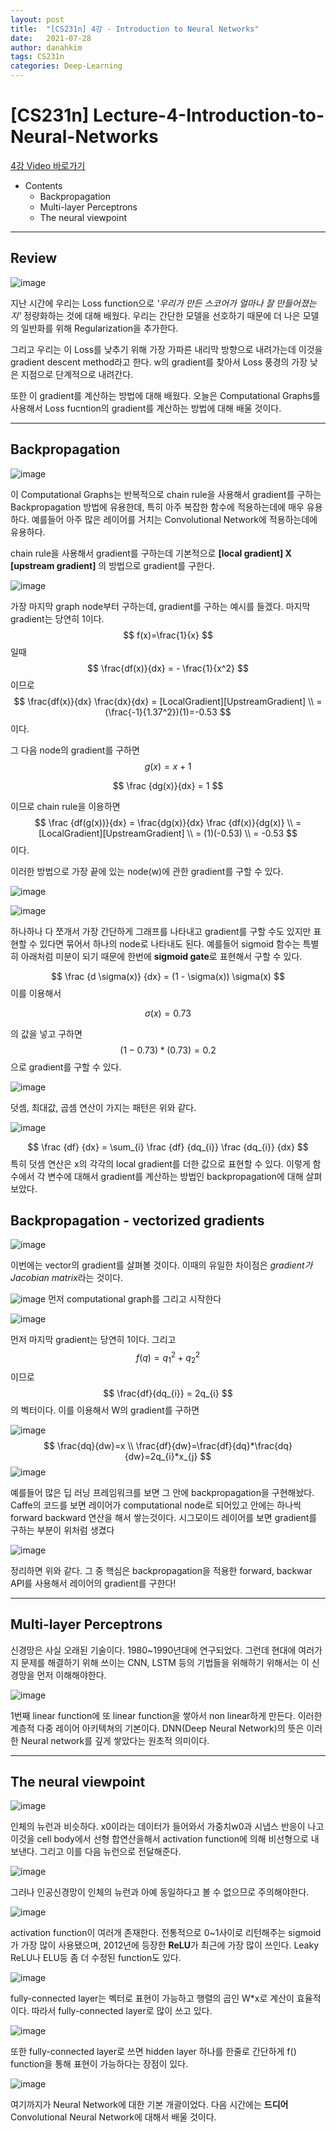 ```yaml
---
layout: post
title:  "[CS231n] 4강 - Introduction to Neural Networks"
date:   2021-07-28
author: danahkim
tags: CS231n
categories: Deep-Learning
---
```


# [CS231n] Lecture-4-Introduction-to-Neural-Networks

[4강 Video 바로가기](https://www.youtube.com/watch?v=d14TUNcbn1k&list=PL3FW7Lu3i5JvHM8ljYj-zLfQRF3EO8sYv&index=4)

- Contents
  - Backpropagation
  - Multi-layer Perceptrons
  - The neural viewpoint

---------------------



## Review



![image](https://user-images.githubusercontent.com/62828866/125886711-42556497-bc4f-4a31-80bf-7c1c4126071a.png)



지난 시간에 우리는 Loss function으로 *'우리가 만든 스코어가 얼마나 잘 만들어졌는지'* 정량화하는 것에 대해 배웠다. 우리는 간단한 모델을 선호하기 때문에 더 나은 모델의 일반화를 위해 Regularization을 추가한다.

그리고 우리는 이 Loss를 낮추기 위해 가장 가파른 내리막 방향으로 내려가는데 이것을 gradient descent method라고 한다. w의 gradient를 찾아서 Loss 풍경의 가장 낮은 지점으로 단계적으로 내려간다.

또한 이 gradient를 계산하는 방법에 대해 배웠다. 오늘은 Computational Graphs를 사용해서 Loss fucntion의 gradient를 계산하는 방법에 대해 배울 것이다.

---------------------

## Backpropagation

![image](https://user-images.githubusercontent.com/62828866/125887845-74520c0b-5298-4a07-8482-d3f2c4ea3c0b.png)

이 Computational Graphs는 반복적으로 chain rule을 사용해서 gradient를 구하는 Backpropagation 방법에 유용한데, 특히 아주 복잡한 함수에 적용하는데에 매우 유용하다. 예를들어 아주 많은 레이어를 거치는 Convolutional Network에 적용하는데에 유용하다.



chain rule을 사용해서 gradient를 구하는데 기본적으로 **[local gradient] X [upstream gradient]** 의 방법으로 gradient를 구한다.

![image](https://user-images.githubusercontent.com/62828866/126234709-170d0ec8-bcce-4c40-a24e-722e06c64b00.png)

가장 마지막 graph node부터 구하는데, gradient를 구하는 예시를 들겠다. 마지막 gradient는 당연히 1이다.
$$
f(x)=\frac{1}{x}
$$
일때
$$
\frac{df(x)}{dx} = - \frac{1}{x^2}
$$
이므로 
$$
\frac{df(x)}{dx} \frac{dx}{dx} = [LocalGradient][UpstreamGradient] \\
= (\frac{-1}{1.37^2})(1)=-0.53
$$
 이다.

그 다음 node의 gradient를 구하면
$$
g(x)=x+1
$$

$$
\frac {dg(x)}{dx} = 1
$$

이므로 chain rule을 이용하면
$$
\frac {df(g(x))}{dx} = \frac{dg(x)}{dx} \frac {df(x)}{dg(x)} \\
= [LocalGradient][UpstreamGradient] \\
= (1)(-0.53) \\
= -0.53
$$
이다. 

이러한 방법으로 가장 끝에 있는 node(w)에 관한 gradient를 구할 수 있다.

![image](https://user-images.githubusercontent.com/62828866/126234856-6bd41b3e-7f1d-46d3-80f6-5eb3d90ec27c.png)


![image](https://user-images.githubusercontent.com/62828866/126234888-588b05e2-c482-409e-86f8-e21c83275572.png)

하나하나 다 쪼개서 가장 간단하게 그래프를 나타내고 gradient를 구할 수도 있지만 표현할 수 있다면 묶어서 하나의 node로 나타내도 된다. 예를들어 sigmoid 함수는 특별히 아래처럼 미분이 되기 때문에 한번에 **sigmoid gate**로 표현해서 구할 수 있다.

$$
\frac {d \sigma(x)} {dx} = (1 - \sigma(x)) \sigma(x)
$$
이를 이용해서


$$
\sigma(x)=0.73
$$


의 값을 넣고 구하면
$$
(1-0.73) * (0.73) = 0.2
$$
으로 gradient를 구할 수 있다.




![image](https://user-images.githubusercontent.com/62828866/126235688-b5f2b82b-e4d8-4209-9694-842c901dcffb.png)

덧셈, 최대값, 곱셈 연산이 가지는 패턴은 위와 같다.

 ![image](https://user-images.githubusercontent.com/62828866/126236356-8e61730a-29b8-40f5-861b-46b18eafabe5.png)




$$
\frac {df} {dx} = \sum_{i} \frac {df} {dq_{i}} \frac {dq_{i}} {dx}
$$
특히 덧셈 연산은 x의 각각의 local gradient를 더한 값으로 표현할 수 있다.  이렇게 함수에서 각 변수에 대해서 gradient를 계산하는 방법인 backpropagation에 대해 살펴보았다.

## Backpropagation - vectorized gradients

![image](https://user-images.githubusercontent.com/62828866/126237011-537e0ac0-3b4f-46e4-91e0-69c23cc6e1db.png)

이번에는 vector의 gradient를 살펴볼 것이다. 이때의 유일한 차이점은 *gradient가 Jacobian matrix*라는 것이다.

![image](https://user-images.githubusercontent.com/62828866/127001319-580a9843-6dde-4b5d-b766-9aad241e1646.png)
먼저 computational graph를 그리고 시작한다

![image](https://user-images.githubusercontent.com/62828866/127002183-ab73fff6-6738-4e2e-81f1-4c8050863b0c.png)

먼저 마지막 gradient는 당연히 1이다.
그리고 
$$
f(q)=q_1^2+q_2^2
$$
이므로
$$
\frac{df}{dq_{i}} = 2q_{i}
$$
의 벡터이다. 이를 이용해서 W의 gradient를 구하면

![image](https://user-images.githubusercontent.com/62828866/127002874-ffbcef65-862d-49fb-96e0-adc6810249d9.png)
$$
\frac{dq}{dw}=x \\
\frac{df}{dw}=\frac{df}{dq}*\frac{dq}{dw}=2q_{i}*x_{j}
$$
![image](https://user-images.githubusercontent.com/62828866/127091519-5ab80400-f676-47af-815e-c3ef0df0ddbd.png)

예를들어 많은 딥 러닝 프레임워크를 보면 그 안에 backpropagation을 구현해놨다. Caffe의 코드를 보면 레이어가 computational node로 되어있고 안에는 하나씩 forward backward 연산을 해서 쌓는것이다. 시그모이드 레이어를 보면 gradient를 구하는 부분이 위처럼 생겼다



![image](https://user-images.githubusercontent.com/62828866/127091636-7a2136c1-474c-47bd-a195-96cfe9cd3e80.png)

정리하면 위와 같다. 그 중 핵심은 backpropagation을 적용한 forward, backwar API를 사용해서 레이어의 gradient를 구한다!

---------------------

## Multi-layer Perceptrons

신경망은 사실 오래된 기술이다. 1980~1990년대에 연구되었다. 그런데 현대에 여러가지 문제를 해결하기 위해 쓰이는 CNN, LSTM 등의 기법들을 위해하기 위해서는 이 신경망을 먼저 이해해야한다.

![image](https://user-images.githubusercontent.com/62828866/127185959-1f04b066-2414-44a6-8767-e839e41518be.png)

1번째 linear function에 또 linear function을 쌓아서 non linear하게 만든다. 이러한 계층적 다중 레이어 아키텍쳐의 기본이다. DNN(Deep Neural Network)의 뜻은 이러한 Neural network를 깊게 쌓았다는 원초적 의미이다.

---------------------

## The neural viewpoint

![image](https://user-images.githubusercontent.com/62828866/127186697-e794c9f0-de13-404b-a28b-51c722ae85c9.png)

인체의 뉴런과 비슷하다. x0이라는 데이터가 들어와서 가중치w0과 시냅스 반응이 나고 이것을 cell body에서 선형 합연산을해서 activation function에 의해 비선형으로 내보낸다. 그리고 이를 다음 뉴런으로 전달해준다.

![image](https://user-images.githubusercontent.com/62828866/127187235-91d68d5b-6856-4ca9-b544-46f17e034da3.png)

그러나 인공신경망이 인체의 뉴런과 아예 동일하다고 볼 수 없으므로 주의해야한다.

![image](https://user-images.githubusercontent.com/62828866/127187331-95ea3eca-60b7-46e8-bb27-bc6af229045a.png)

activation function이 여러개 존재한다. 전통적으로 0~1사이로 리턴해주는 sigmoid가 가장 많이 사용됐으며, 2012년에 등장한 **ReLU**가 최근에 가장 많이 쓰인다. Leaky ReLU나 ELU등 좀 더 수정된 function도 있다.

![image](https://user-images.githubusercontent.com/62828866/127187516-b977a277-7783-476a-9de8-c07cb57de9ee.png)

fully-connected layer는 벡터로 표현이 가능하고 행렬의 곱인 W*x로 계산이 효율적이다. 따라서 fully-connected layer로 많이 쓰고 있다.

![image](https://user-images.githubusercontent.com/62828866/127187718-98fb296c-be91-41b6-b8d4-83a33fdd46da.png)

또한 fully-connected layer로 쓰면 hidden layer 하나를 한줄로 간단하게 f() function을 통해 표현이 가능하다는 장점이 있다.

![image](https://user-images.githubusercontent.com/62828866/127187823-1851e3c7-a274-4e91-a172-481d944e93a4.png)

여기까지가 Neural Network에 대한 기본 개괄이었다. 다음 시간에는 **드디어** Convolutional Neural Network에 대해서 배울 것이다.


